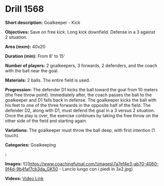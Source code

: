 # Drill 1568

**Short description:**
Goalkeeper - Kick

**Objectives:**
Save on free kick. Long kick downfield. Defense in a 3 against 2 situation.

**Area (mxm):**
40x20

**Duration (min):**
From 8' to 15'

**Number of players:**
2 goalkeepers, 3 forwards, 2 defenders, and the coach with the ball near the goal.

**Materials:**
2 balls. The entire field is used.

**Progression:**
The defender D1 kicks the ball toward the goal from 10 meters (the free throw point). Immediately after, the coach passes the ball to the goalkeeper and D1 falls back in defense. The goalkeeper kicks the ball with his feet to one of the three forwards in the opposite half of the field. The defender D2, along with D1, must defend the goal in a 3 versus 2 situation. Once the play is over, the exercise continues by taking the free throw on the other side of the field and starting again.

**Variations:**
The goalkeeper must throw the ball deep, with first intention (1 touch).

**Categories:**
Goalkeeping

**:**


**Images:**
![](https://www.coachingfutsal.com/\images\7a7ef4e3-ab70-4060-9f4d-9b4faf7cb3da_GK50 - Lancio lungo con i piedi in 3x2.jpg)

**Videos:**
[Video Link](https://www.youtube.com/embed/5pSoWCoHX80)

